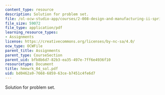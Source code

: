 ```yaml
---
content_type: resource
description: Solution for problem set.
file: /ol-ocw-studio-app/courses/2-008-design-and-manufacturing-ii-spring-2004/bd0462a97668685963ceb7451c4fe6d7_hmewrk_04_sol.pdf
file_size: 59072
file_type: application/pdf
learning_resource_types:
- Assignments
license: https://creativecommons.org/licenses/by-nc-sa/4.0/
ocw_type: OCWFile
parent_title: Assignments
parent_type: CourseSection
parent_uid: bfb8b6d7-82b3-ea35-497e-7ff6e4936f10
resourcetype: Document
title: hmewrk_04_sol.pdf
uid: bd0462a9-7668-6859-63ce-b7451c4fe6d7
---
```

Solution for problem set.